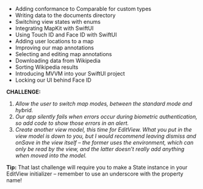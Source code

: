 * Adding conformance to Comparable for custom types
* Writing data to the documents directory
* Switching view states with enums
* Integrating MapKit with SwiftUI
* Using Touch ID and Face ID with SwiftUI
* Adding user locations to a map
* Improving our map annotations
* Selecting and editing map annotations
* Downloading data from Wikipedia
* Sorting Wikipedia results
* Introducing MVVM into your SwiftUI project
* Locking our UI behind Face ID

**CHALLENGE:**

1. _Allow the user to switch map modes, between the standard mode and hybrid._
1. _Our app silently fails when errors occur during biometric authentication, so add code to show those errors in an alert._
1. _Create another view model, this time for EditView. What you put in the view model is down to you, but I would recommend leaving dismiss and onSave in the view itself – the former uses the environment, which can only be read by the view, and the latter doesn’t really add anything when moved into the model._

**Tip:** That last challenge will require you to make a State instance in your EditView initializer – remember to use an underscore with the property name!
